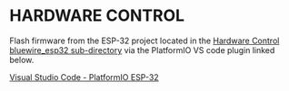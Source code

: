 # HARDWARE CONTROL

Flash firmware from the ESP-32 project located in the [Hardware Control bluewire_esp32 sub-directory](/control_hardware/bluewire_esp32) via the PlatformIO VS code plugin linked below.

[Visual Studio Code - PlatformIO ESP-32](https://docs.platformio.org/en/latest/platforms/espressif32.html)